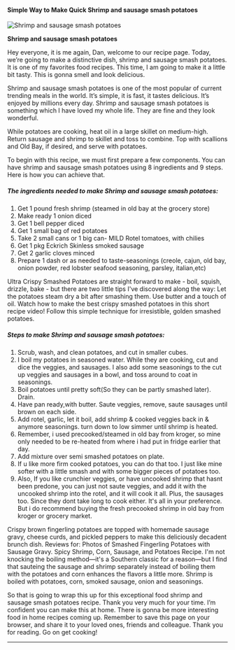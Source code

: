             

#### Simple Way to Make Quick Shrimp and sausage smash potatoes

![Shrimp and sausage smash potatoes](https://img-global.cpcdn.com/recipes/12ab00cbaa2890fa/751x532cq70/shrimp-and-sausage-smash-potatoes-recipe-main-photo.jpg)

**Shrimp and sausage smash potatoes**

Hey everyone, it is me again, Dan, welcome to our recipe page. Today, we’re going to make a distinctive dish, shrimp and sausage smash potatoes. It is one of my favorites food recipes. This time, I am going to make it a little bit tasty. This is gonna smell and look delicious.

Shrimp and sausage smash potatoes is one of the most popular of current trending meals in the world. It’s simple, it is fast, it tastes delicious. It’s enjoyed by millions every day. Shrimp and sausage smash potatoes is something which I have loved my whole life. They are fine and they look wonderful.

While potatoes are cooking, heat oil in a large skillet on medium-high. Return sausage and shrimp to skillet and toss to combine. Top with scallions and Old Bay, if desired, and serve with potatoes.

To begin with this recipe, we must first prepare a few components. You can have shrimp and sausage smash potatoes using 8 ingredients and 9 steps. Here is how you can achieve that.

##### The ingredients needed to make Shrimp and sausage smash potatoes:

1.  Get 1 pound fresh shrimp (steamed in old bay at the grocery store)
2.  Make ready 1 onion diced
3.  Get 1 bell pepper diced
4.  Get 1 small bag of red potatoes
5.  Take 2 small cans or 1 big can- MILD Rotel tomatoes, with chilies
6.  Get 1 pkg Eckrich Skinless smoked sausage
7.  Get 2 garlic cloves minced
8.  Prepare 1 dash or as needed to taste-seasonings (creole, cajun, old bay, onion powder, red lobster seafood seasoning, parsley, italian,etc)

Ultra Crispy Smashed Potatoes are straight forward to make - boil, squish, drizzle, bake - but there are two little tips I've discovered along the way: Let the potatoes steam dry a bit after smashing them. Use butter and a touch of oil. Watch how to make the best crispy smashed potatoes in this short recipe video! Follow this simple technique for irresistible, golden smashed potatoes.

##### Steps to make Shrimp and sausage smash potatoes:

1.  Scrub, wash, and clean potatoes, and cut in smaller cubes.
2.  I boil my potatoes in seasoned water. While they are cooking, cut and dice the veggies, and sausages. I also add some seasonings to the cut up veggies and sausages in a bowl, and toss around to coat in seasonings.
3.  Boil potatoes until pretty soft(So they can be partly smashed later). Drain.
4.  Have pan ready,with butter. Saute veggies, remove, saute sausages until brown on each side.
5.  Add rotel, garlic, let it boil, add shrimp & cooked veggies back in & anymore seasonings. turn down to low simmer until shrimp is heated.
6.  Remember, i used precooked/steamed in old bay from kroger, so mine only needed to be re-heated from where i had put in fridge earlier that day.
7.  Add mixture over semi smashed potatoes on plate.
8.  If u like more firm cooked potatoes, you can do that too. I just like mine softer with a little smash and with some bigger pieces of potatoes too.
9.  Also, If you like crunchier veggies, or have uncooked shrimp that hasnt been predone, you can just not saute veggies, and add it with the uncooked shrimp into the rotel, and it will cook it all. Plus, the sausages too. Since they dont take long to cook either. It's all in your preference. But i do recommend buying the fresh precooked shrimp in old bay from kroger or grocery market.

Crispy brown fingerling potatoes are topped with homemade sausage gravy, cheese curds, and pickled peppers to make this deliciously decadent brunch dish. Reviews for: Photos of Smashed Fingerling Potatoes with Sausage Gravy. Spicy Shrimp, Corn, Sausage, and Potatoes Recipe. I'm not knocking the boiling method—it's a Southern classic for a reason—but I find that sauteing the sausage and shrimp separately instead of boiling them with the potatoes and corn enhances the flavors a little more. Shrimp is boiled with potatoes, corn, smoked sausage, onion and seasonings.

So that is going to wrap this up for this exceptional food shrimp and sausage smash potatoes recipe. Thank you very much for your time. I’m confident you can make this at home. There is gonna be more interesting food in home recipes coming up. Remember to save this page on your browser, and share it to your loved ones, friends and colleague. Thank you for reading. Go on get cooking!

* * *